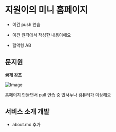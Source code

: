 # 지원이의 미니 홈페이지

- 이건 push 연습

- 이건 원격에서 작성한 내용이에요

- 혈액형 AB

## 문지원

**굵게 강조**

![Image](https://github.com/user-attachments/assets/8136d4a3-4b94-4c43-b7d1-6e503882c6c2)



홈페이지 만들면서 pull 연습 중
민서누나 컴퓨터가 이상해요

## 서비스 소개 개발
- about.md 추가